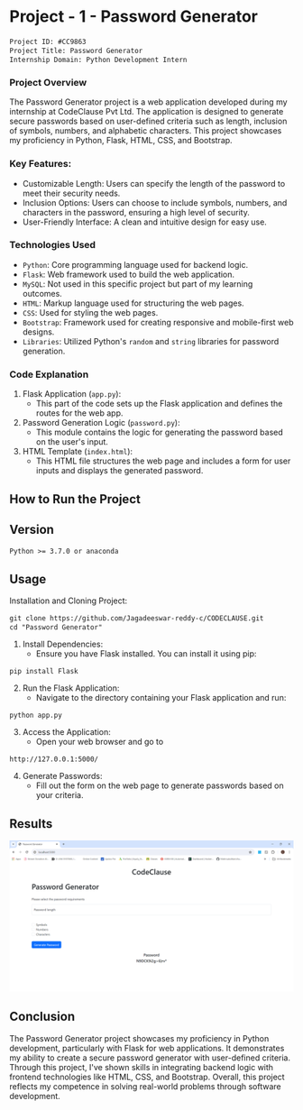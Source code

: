 # Project - 1 - Password Generator

```
Project ID: #CC9863
Project Title: Password Generator
Internship Domain: Python Development Intern
```

### Project Overview

The Password Generator project is a web application developed during my internship at CodeClause Pvt Ltd. The application is designed to generate secure passwords based on user-defined criteria such as length, inclusion of symbols, numbers, and alphabetic characters. This project showcases my proficiency in Python, Flask, HTML, CSS, and Bootstrap.

### Key Features:
  - Customizable Length: Users can specify the length of the password to meet their security needs.
  - Inclusion Options: Users can choose to include symbols, numbers, and characters in the password, ensuring a high level of security.
  - User-Friendly Interface: A clean and intuitive design for easy use.

### Technologies Used
  - `Python`: Core programming language used for backend logic.
  - `Flask`: Web framework used to build the web application.
  - `MySQL`: Not used in this specific project but part of my learning outcomes.
  - `HTML`: Markup language used for structuring the web pages.
  - `CSS`: Used for styling the web pages.
  - `Bootstrap`: Framework used for creating responsive and mobile-first web designs.
  - `Libraries`: Utilized Python's `random` and `string` libraries for password generation.

### Code Explanation
  1. Flask Application (`app.py`):
       - This part of the code sets up the Flask application and defines the routes for the web app.
  2. Password Generation Logic (`password.py`):
       - This module contains the logic for generating the password based on the user's input.
  3. HTML Template (`index.html`):
       - This HTML file structures the web page and includes a form for user inputs and displays the generated password.

## How to Run the Project
## Version
```
Python >= 3.7.0 or anaconda
```

## Usage
Installation and Cloning Project:
```
git clone https://github.com/Jagadeeswar-reddy-c/CODECLAUSE.git
cd "Password Generator"
```
  1. Install Dependencies:
     -  Ensure you have Flask installed. You can install it using pip:
```
pip install Flask
```
  2. Run the Flask Application:
     - Navigate to the directory containing your Flask application and run:
```
python app.py
```
  3. Access the Application:
     - Open your web browser and go to
```
http://127.0.0.1:5000/
```
  4. Generate Passwords:
     - Fill out the form on the web page to generate passwords based on your criteria.

## Results
<img src="./Password Generator/Images/output.png" alt="Project 1 output img">

## Conclusion

The Password Generator project showcases my proficiency in Python development, particularly with Flask for web applications. It demonstrates my ability to create a secure password generator with user-defined criteria. Through this project, I've shown skills in integrating backend logic with frontend technologies like HTML, CSS, and Bootstrap. Overall, this project reflects my competence in solving real-world problems through software development.
